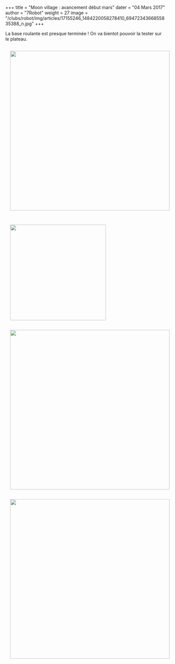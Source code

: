 +++
title = "Moon village : avancement début mars"
dater = "04 Mars 2017"
author = "7Robot"
weight = 27
image = "/clubs/robot/img/articles/17155246_1484220058278410_6947234366855835388_n.jpg"
+++

<p>
	La base roulante est presque termin&eacute;e ! On va bientot pouvoir la tester sur le plateau.</p>

<p>
	<img src="/clubs/robot/img/articles/17155246_1484220058278410_6947234366855835388_n.jpg" width="500" style="margin:15px"/></p>
<p>
	<img src="/clubs/robot/img/articles/17022010_1484220061611743_7490941938305375479_n.jpg" width="300" style="margin:15px"/><img src="/clubs/robot/img/articles/16865126_1474169412616808_8491704071836882346_n.jpg" width="500" style="margin:15px"/><img src="/clubs/robot/img/articles/16830878_1468605173173232_8448742781591695666_n.jpg" width="500" style="margin:15px"/></p>
